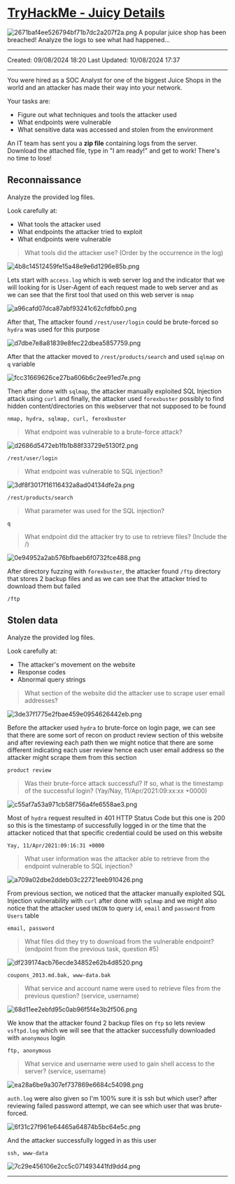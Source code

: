 # [TryHackMe - Juicy Details](https://tryhackme.com/r/room/juicydetails)
![2671baf4ee526794bf71b7dc2a207f2a.png](/_resources/2671baf4ee526794bf71b7dc2a207f2a.png)
A popular juice shop has been breached! Analyze the logs to see what had happened...
***
Created: 09/08/2024 18:20
Last Updated: 10/08/2024 17:37
***
You were hired as a SOC Analyst for one of the biggest Juice Shops in the world and an attacker has made their way into your network. 

Your tasks are:
- Figure out what techniques and tools the attacker used
- What endpoints were vulnerable
- What sensitive data was accessed and stolen from the environment

An IT team has sent you a **zip file** containing logs from the server. Download the attached file, type in "I am ready!" and get to work! There's no time to lose!

## Reconnaissance
Analyze the provided log files.

Look carefully at:
- What tools the attacker used
- What endpoints the attacker tried to exploit
- What endpoints were vulnerable

>What tools did the attacker use? (Order by the occurrence in the log)

![4b8c14512459fe15a48e9e6d1296e85b.png](/_resources/4b8c14512459fe15a48e9e6d1296e85b.png)

Lets start with `access.log` which is web server log and the indicator that we will looking for is User-Agent of each request made to web server and as we can see that the first tool that used on this web server is `nmap`

![a96cafd07dca87abf93241c62cfdfbb0.png](/_resources/a96cafd07dca87abf93241c62cfdfbb0.png)

After that, The attacker found `/rest/user/login` could be brute-forced so `hydra` was used for this purpose

![d7dbe7e8a81839e8fec22dbea5857759.png](/_resources/d7dbe7e8a81839e8fec22dbea5857759.png)

After that the attacker moved to `/rest/products/search` and used `sqlmap` on `q` variable 

![fcc31669626ce27ba606b6c2ee91ed7e.png](/_resources/fcc31669626ce27ba606b6c2ee91ed7e.png)

Then after done with `sqlmap`, the attacker manually exploited SQL Injection attack using `curl` and finally, the attacker used `forexbuster` possibly to find hidden content/directories on this webserver that not supposed to be found

```
nmap, hydra, sqlmap, curl, feroxbuster
```

>What endpoint was vulnerable to a brute-force attack?

![d2686d5472eb1fb1b88f33729e5130f2.png](/_resources/d2686d5472eb1fb1b88f33729e5130f2.png)

```
/rest/user/login
```


>What endpoint was vulnerable to SQL injection?

![3df8f3017f16116432a8ad04134dfe2a.png](/_resources/3df8f3017f16116432a8ad04134dfe2a.png)

```
/rest/products/search
```

>What parameter was used for the SQL injection?
```
q
```

>What endpoint did the attacker try to use to retrieve files? (Include the /)

![0e94952a2ab576bfbaeb6f0732fce488.png](/_resources/0e94952a2ab576bfbaeb6f0732fce488.png)

After directory fuzzing with `forexbuster`, the attacker found `/ftp` directory that stores 2 backup files and as we can see that the attacker tried to download them but failed

```
/ftp
```

## Stolen data
Analyze the provided log files.

Look carefully at:
- The attacker's movement on the website
- Response codes
- Abnormal query strings

>What section of the website did the attacker use to scrape user email addresses?

![3de37f1775e2fbae459e0954626442eb.png](/_resources/3de37f1775e2fbae459e0954626442eb.png)

Before the attacker used `hydra` to brute-force on login page, we can see that there are some sort of recon on product review section of this website and after reviewing each path then we might notice that there are some different indicating each user review hence each user email address so the attacker might scrape them from this section

```
product review
```

>Was their brute-force attack successful? If so, what is the timestamp of the successful login? (Yay/Nay, 11/Apr/2021:09:xx:xx +0000)

![c55af7a53a971cb58f756a4fe6558ae3.png](/_resources/c55af7a53a971cb58f756a4fe6558ae3.png)

Most of `hydra` request resulted in 401 HTTP Status Code but this one is 200 so this is the timestamp of successfully logged in or the time that the attacker noticed that that specific credential could be used on this website

```
Yay, 11/Apr/2021:09:16:31 +0000
```

>What user information was the attacker able to retrieve from the endpoint vulnerable to SQL injection?

![a709a02dbe2ddeb03c22721eeb910426.png](/_resources/a709a02dbe2ddeb03c22721eeb910426.png)

From previous section, we noticed that the attacker manually exploited SQL Injection vulnerability with `curl` after done with `sqlmap` and we might also notice that the attacker used `UNION` to query `id`, `email` and `password` from `Users` table 

```
email, password
```

>What files did they try to download from the vulnerable endpoint? (endpoint from the previous task, question #5)

![df239174acb76ecde34852e62b4d8520.png](/_resources/df239174acb76ecde34852e62b4d8520.png)
```
coupons_2013.md.bak, www-data.bak
```

>What service and account name were used to retrieve files from the previous question? (service, username)

![68d11ee2ebfd95c0ab96f5f4e3b2f506.png](/_resources/68d11ee2ebfd95c0ab96f5f4e3b2f506.png)

We know that the attacker found 2 backup files on `ftp` so lets review `vsftpd.log` which we will see that the attacker successfully downloaded with `anonymous` login

```
ftp, anonymous
```

>What service and username were used to gain shell access to the server? (service, username)

![ea28a6be9a307ef737869e6684c54098.png](/_resources/ea28a6be9a307ef737869e6684c54098.png)

`auth.log` were also given so I'm 100% sure it is ssh but which user? after reviewing failed password attempt, we can see which user that was brute-forced.

![6f31c27f961e64465a64874b5bc64e5c.png](/_resources/6f31c27f961e64465a64874b5bc64e5c.png)

And the attacker successfully logged in as this user

```
ssh, www-data
```

![7c29e456106e2cc5c071493441fd9dd4.png](/_resources/7c29e456106e2cc5c071493441fd9dd4.png)
***